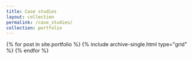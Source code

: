 ```yaml
---
title: Case studies
layout: collection
permalink: /case_studies/
collection: portfolio
---
```


<div class="grid__wrapper">
  {% for post in site.portfolio %}
    {% include archive-single.html type="grid" %}
  {% endfor %}
</div>
